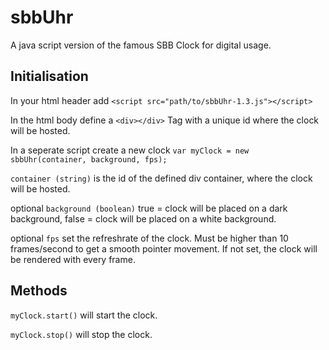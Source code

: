 # sbbUhr
A java script version of the famous SBB Clock for digital usage. 
## Initialisation
In your html header add `<script src="path/to/sbbUhr-1.3.js"></script>`

In the html body define a `<div></div>` Tag with a unique id where the clock will be hosted. 

In a seperate script create a new clock `var myClock = new sbbUhr(container, background, fps);`

`container (string)` is the id of the defined div container, where the clock will be hosted. 

optional `background (boolean)` true = clock will be placed on a dark background, false = clock will be placed on a white background. 

optional `fps` set the refreshrate of the clock. Must be higher than 10 frames/second to get a smooth pointer movement. If not set, the clock will be rendered with every frame.

## Methods
`myClock.start()` will start the clock. 

`myClock.stop()` will stop the clock. 
